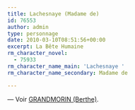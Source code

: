 ```yaml
---
title: Lachesnaye (Madame de)
id: 76553
author: admin
type: personnage
date: 2010-03-10T08:51:56+00:00
excerpt: La Bête Humaine
rm_character_novel:
  - 75933
rm_character_name_main: 'Lachesnaye '
rm_character_name_secondary: Madame de

---
```

— Voir <a href="/personnage/grandmorin-berthe/" target="_self">GRANDMORIN (Berthe)</a>.